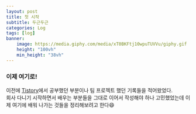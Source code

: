 ```yaml
---
layout: post
title: 첫 시작
subtitle: 두근두근
categories: Log
tags: [log]
banner:
    image: https://media.giphy.com/media/xT0BKFtj10wpuTUVVu/giphy.gif
    height: "100vh"
    min_height: "38vh"
---
```


### 이제 여기로!
이전에 [Tistory](https://lu-delight.tistory.com/)에서 공부했던 부분이나 팀 프로젝트 했던 기록들을 적어왔었다.      
회사 다니기 시작하면서 배우는 부분들을 그대로 이어서 작성해야 하나 고민했었는데 이제 여기에 배워 나가는 것들을 정리해보려고 한다😄
